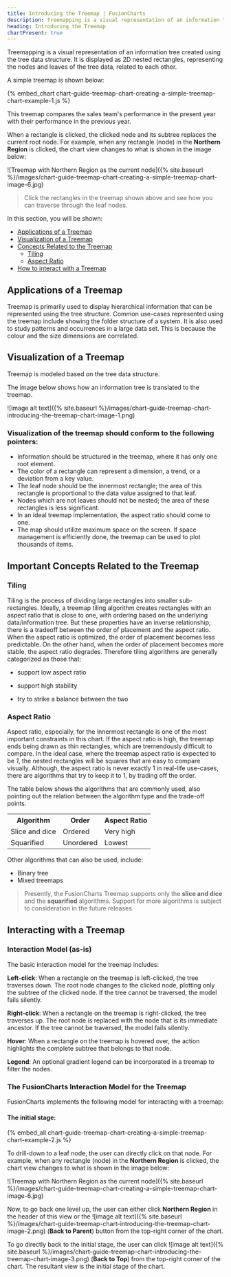 ```yaml
---
title: Introducing the Treemap | FusionCharts
description: Treemapping is a visual representation of an information tree created using the tree data structure displayed as 2D nested rectangles,representing the nodes
heading: Introducing the Treemap
chartPresent: true
---
```


Treemapping is a visual representation of an information tree created using the tree data structure. It is displayed as 2D nested rectangles, representing the nodes and leaves of the tree data, related to each other. 

A simple treemap is shown below:

{% embed_chart chart-guide-treemap-chart-creating-a-simple-treemap-chart-example-1.js %}

This treemap compares the sales team's performance in the present year with their performance in the previous year.

When a rectangle is clicked, the clicked node and its subtree replaces the current root node. For example, when any rectangle (node) in the __Northern Region__ is clicked, the chart view changes to what is shown in the image below:

![Treemap with Northern Region as the current node]({% site.baseurl %}/images/chart-guide-treemap-chart-creating-a-simple-treemap-chart-image-6.jpg)

>  Click the rectangles in the treemap shown above and see how you can traverse through the leaf nodes. </p>

In this section, you will be shown:

* <a href="{{ site.baseurl }}chart-guide/treemap/introducing-the-treemap.html#applications-of-a-treemap">Applications of a Treemap</a>
* <a href="{{ site.baseurl }}chart-guide/treemap/introducing-the-treemap.html#visualization-of-a-treemap">Visualization of a Treemap</a>
* <a href="{{ site.baseurl }}chart-guide/treemap/introducing-the-treemap.html#important-concepts-related-to-the-treemap">Concepts Related to the Treemap</a>
	* <a href="{{ site.baseurl }}chart-guide/treemap/introducing-the-treemap.html#tiling">Tiling</a>
	* <a href="{{ site.baseurl }}chart-guide/treemap/introducing-the-treemap.html#aspect-ratio">Aspect Ratio</a>
* <a href="{{ site.baseurl }}chart-guide/treemap/introducing-the-treemap.html#interacting-with-a-treemap">How to interact with a Treemap</a>


## Applications of a Treemap

Treemap is primarily used to display hierarchical information that can be represented using the tree structure. Common use-cases represented using the treemap include showing the folder structure of a system. It is also used to study patterns and occurrences in a large data set. This is because the colour and the size dimensions are correlated.

## Visualization of a Treemap

Treemap is modeled based on the tree data structure.

The image below shows how an information tree is translated to the treemap. 

![image alt text]({% site.baseurl %}/images/chart-guide-treemap-chart-introducing-the-treemap-chart-image-1.png)

### Visualization of the treemap should conform to the following pointers:

* Information should be structured in the treemap, where it has only one root element.
* The color of a rectangle can represent a dimension, a trend, or a deviation from a key value.
* The leaf node should be the innermost rectangle; the area of this rectangle is proportional to the data value assigned to that leaf.
* Nodes which are not leaves should not be nested; the area of these rectangles is less significant.
* In an ideal treemap implementation, the aspect ratio should come to one.
* The map should utilize maximum space on the screen. If space management is efficiently done, the treemap can be used to plot thousands of items.

## Important Concepts Related to the Treemap

### Tiling

Tiling is the process of dividing large rectangles into smaller sub-rectangles. Ideally, a treemap tiling algorithm creates rectangles with an aspect ratio that is close to one, with ordering based on the underlying data/information tree. 
But these properties have an inverse relationship; there is a tradeoff between the order of placement and the aspect ratio. 
When the aspect ratio is optimized, the order of placement becomes less predictable. On the other hand, when the order of placement becomes more stable, the aspect ratio degrades. Therefore tiling algorithms are generally categorized as those that:

* support low aspect ratio 

* support high stability 

* try to strike a balance between the two

### Aspect Ratio

Aspect ratio, especially, for the innermost rectangle is one of the most important constraints in this chart. If the aspect ratio is high, the treemap ends being drawn as thin rectangles, which are tremendously difficult to compare. In the ideal case, where the treemap aspect ratio is expected to be *1*, the nested rectangles will be squares that are easy to compare visually. Although, the aspect ratio is never exactly 1 in real-life use-cases, there are algorithms that try to keep it to 1, by trading off the order. 

The table below shows the algorithms that are commonly used, also pointing out the relation between the algorithm type and the trade-off points.

<table>
	<tr>
		<th> Algorithm </th>
		<th> Order </th>
		<th> Aspect Ratio </th>
	</tr>
	<tr>
		<td> Slice and dice </td>
		<td> Ordered </td>
		<td> Very high </td>
	</tr>
	<tr>
		<td> Squarified </td>
		<td> Unordered </td>
		<td> Lowest </td>
	</tr>
</table>

Other algorithms that can also be used, include:

* Binary tree
* Mixed treemaps

> Presently, the FusionCharts Treemap supports only the __slice and dice__ and the __squarified__ algorithms. Support for more algorithms is subject to consideration in the future releases.

## Interacting with a Treemap

### Interaction Model (as-is)

The basic interaction model for the treemap includes:

__Left-click__: When a rectangle on the treemap is left-clicked, the tree traverses down. The root node changes to the clicked node, plotting only the subtree of the clicked node. If the tree cannot be traversed, the model fails silently.

__Right-click__: When a rectangle on the treemap is right-clicked, the tree traverses up. The root node is replaced with the node that is its immediate ancestor. If the tree cannot be traversed, the model fails silently.

__Hover__: When a rectangle on the treemap is hovered over, the action highlights the complete subtree that belongs to that node.

__Legend__: An optional gradient legend can be incorporated in a treemap to filter the nodes.

### The FusionCharts Interaction Model for the Treemap

FusionCharts implements the following model for interacting with a treemap:

#### The initial stage:

{% embed_all chart-guide-treemap-chart-creating-a-simple-treemap-chart-example-2.js %}

To drill-down to a leaf node, the user can directly click on that node. For example, when any rectangle (node) in the __Northern Region__ is clicked, the chart view changes to what is shown in the image below:

![Treemap with Northern Region as the current node]({% site.baseurl %}/images/chart-guide-treemap-chart-creating-a-simple-treemap-chart-image-6.jpg)

Now, to go back one level up, the user can either click __Northern Region__ in the header of this view or the <span> ![image alt text]({% site.baseurl %}/images/chart-guide-treemap-chart-introducing-the-treemap-chart-image-2.png) </span> (__Back to Parent__) button from the top-right corner of the chart. 

To go directly back to the initial stage, the user can click <span> ![image alt text]({% site.baseurl %}/images/chart-guide-treemap-chart-introducing-the-treemap-chart-image-3.png)</span> (__Back to Top__) from the top-right corner of the chart. The resultant view is the initial stage of the chart.
